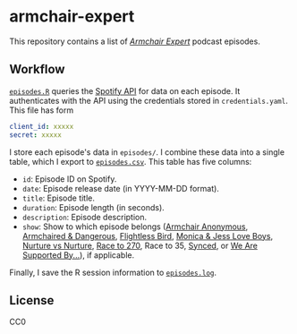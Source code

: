 # armchair-expert

This repository contains a list of [*Armchair Expert*](https://armchairexpertpod.com) podcast episodes.

## Workflow

[`episodes.R`](episodes.R) queries the [Spotify API](https://developer.spotify.com/documentation/web-api) for data on each episode.
It authenticates with the API using the credentials stored in `credentials.yaml`.
This file has form

```yaml
client_id: xxxxx
secret: xxxxx
```

I store each episode's data in `episodes/`.
I combine these data into a single table, which I export to [`episodes.csv`](episodes.csv).
This table has five columns:

* `id`: Episode ID on Spotify.
* `date`: Episode release date (in YYYY-MM-DD format).
* `title`: Episode title.
* `duration`: Episode length (in seconds).
* `description`: Episode description.
* `show`: Show to which episode belongs ([Armchair Anonymous](https://armchairexpertpod.com/armchair-anonymous), [Armchaired & Dangerous](https://armchairexpertpod.com/armchaired-dangerous), [Flightless Bird](https://armchairexpertpod.com/flightless-bird), [Monica & Jess Love Boys](https://armchairexpertpod.com/monica-jess-love-boys), [Nurture vs Nurture](https://armchairexpertpod.com/nurture-vs-nurture-with-dr-mogel), [Race to 270](https://armchairexpertpod.com/race-to-270), Race to 35, [Synced](https://armchairexpertpod.com/synced), or [We Are Supported By...](https://armchairexpertpod.com/we-are-supported-by)), if applicable.

Finally, I save the R session information to [`episodes.log`](episodes.log).

## License

CC0
